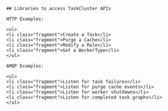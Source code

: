		## Libraries to access TaskCluster APIs

		HTTP Examples:
		
		<ul>
		<li class="fragment">Create a Task</li>
		<li class="fragment">Purge a Cache</li>
		<li class="fragment">Modify a Role</li>
		<li class="fragment">Get a WorkerType</li>
		</ul>

		AMQP Examples:

		<ul>
		<li class="fragment">Listen for task failures</li>
		<li class="fragment">Listen for purge cache events</li>
		<li class="fragment">Listen for worker shutdowns</li>
		<li class="fragment">Listen for completed task graphs</li>
		</ul>
